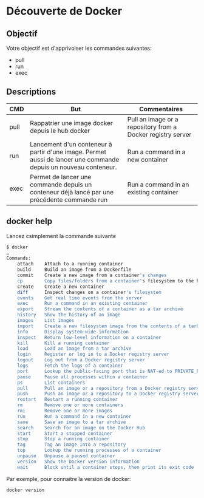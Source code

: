 # Découverte de Docker

## Objectif
Votre objectif est d'apprivoiser les commandes suivantes:

* pull
* run
* exec


## Descriptions
| CMD     | But                                                                                                             | Commentaires |
|---------|-----------------------------------------------------------------------------------------------------------------|----------------------------------------|
| pull    | Rappatrier une image docker depuis le hub docker                                                                | Pull an image or a repository from a Docker registry server             |
| run     | Lancement d'un conteneur à partir d'une image. Permet aussi de lancer une commande depuis un nouveau conteneur. |       Run a command in a new container       |
| exec    | Permet de lancer une commande depuis un conteneur déjà lancé par une précédente commande run                    |    Run a command in an existing container          |

## docker help

Lancez csimplement la commande suivante

```bash
$ docker
…
Commands:
    attach    Attach to a running container
    build     Build an image from a Dockerfile
    commit    Create a new image from a container's changes
    cp        Copy files/folders from a container's filesystem to the host path
    create    Create a new container
    diff      Inspect changes on a container's filesystem
    events    Get real time events from the server
    exec      Run a command in an existing container
    export    Stream the contents of a container as a tar archive
    history   Show the history of an image
    images    List images
    import    Create a new filesystem image from the contents of a tarball
    info      Display system-wide information
    inspect   Return low-level information on a container
    kill      Kill a running container
    load      Load an image from a tar archive
    login     Register or log in to a Docker registry server
    logout    Log out from a Docker registry server
    logs      Fetch the logs of a container
    port      Lookup the public-facing port that is NAT-ed to PRIVATE_PORT
    pause     Pause all processes within a container
    ps        List containers
    pull      Pull an image or a repository from a Docker registry server
    push      Push an image or a repository to a Docker registry server
    restart   Restart a running container
    rm        Remove one or more containers
    rmi       Remove one or more images
    run       Run a command in a new container
    save      Save an image to a tar archive
    search    Search for an image on the Docker Hub
    start     Start a stopped container
    stop      Stop a running container
    tag       Tag an image into a repository
    top       Lookup the running processes of a container
    unpause   Unpause a paused container
    version   Show the Docker version information
    wait      Block until a container stops, then print its exit code
```

Par exemple, pour connaitre la version de docker:
```bash
docker version
```
